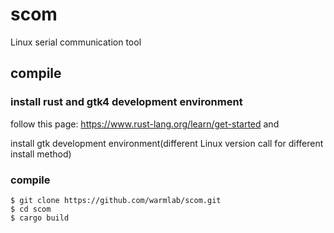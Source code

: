 # scom
Linux serial communication tool

## compile
### install rust and gtk4 development environment
follow this page: https://www.rust-lang.org/learn/get-started and

install gtk development environment(different Linux version call for different install method)

### compile
```shell
$ git clone https://github.com/warmlab/scom.git
$ cd scom
$ cargo build
```


